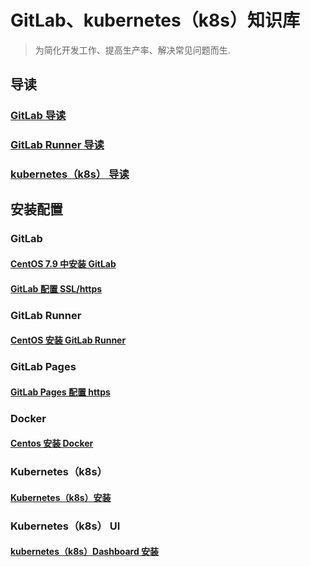# GitLab、kubernetes（k8s）知识库

> 为简化开发工作、提高生产率、解决常见问题而生.

## 导读

### [GitLab 导读](guide/gitlab.md)

### [GitLab Runner 导读](guide/gitlab-runner.md)

### [kubernetes（k8s） 导读](guide/k8s.md)

## 安装配置

### GitLab

#### [CentOS 7.9 中安装 GitLab](gitlab/centos-7.9-install.md)

#### [GitLab 配置 SSL/https](gitlab/https-configuration.md)

### GitLab Runner

#### [CentOS 安装 GitLab Runner](gitlab-runner/centos-install.md)

### GitLab Pages

#### [GitLab Pages 配置 https](gitlab/pages-https.md)

### Docker

#### [Centos 安装 Docker](docker/centos-install.md)

### Kubernetes（k8s）

#### [Kubernetes（k8s）安装](k8s/centos-install.md)

### Kubernetes（k8s） UI

#### [kubernetes（k8s）Dashboard 安装](k8s-ui/dashboard-install.md)

